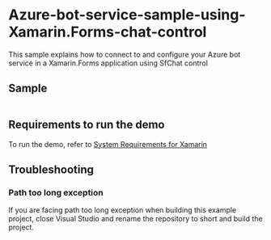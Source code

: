 # Azure-bot-service-sample-using-Xamarin.Forms-chat-control
This sample explains how to connect to and configure your Azure bot service in a Xamarin.Forms application using SfChat control

## Sample

```xaml

```

## Requirements to run the demo

To run the demo, refer to [System Requirements for Xamarin](https://help.syncfusion.com/xamarin/system-requirements)

## Troubleshooting

### Path too long exception

If you are facing path too long exception when building this example project, close Visual Studio and rename the repository to short and build the project.
